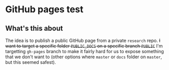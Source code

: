 # GitHub pages test

## What's this about

The idea is to publish a public GitHub page from a private `research` repo. ~~I want to target a specific folder `PUBLIC_DOCS` on a specific branch `PUBLIC`~~ I'm targetting `gh-pages` branch to make it fairly hard for us to expose something that we don't want to (other options where `master` or `docs` folder on `master`, but this seemed safest).
